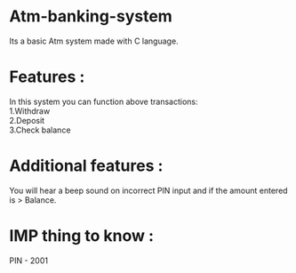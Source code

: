# Atm-banking-system
Its a basic Atm system made with C language.

# Features :
In this system you can function above transactions:<br />
1.Withdraw <br />
2.Deposit<br />
3.Check balance

# Additional features :
You will hear a beep sound on incorrect PIN input and if the amount entered is > Balance.

# IMP thing to know :
PIN - 2001
